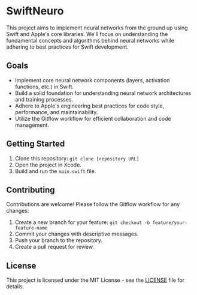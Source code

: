 # SwiftNeuro

This project aims to implement neural networks from the ground up using Swift and Apple's core libraries. We'll focus on understanding the fundamental concepts and algorithms behind neural networks while adhering to best practices for Swift development.

## Goals

*   Implement core neural network components (layers, activation functions, etc.) in Swift.
*   Build a solid foundation for understanding neural network architectures and training processes.
*   Adhere to Apple's engineering best practices for code style, performance, and maintainability.
*   Utilize the Gitflow workflow for efficient collaboration and code management.

## Getting Started

1.  Clone this repository: `git clone [repository URL]`
2.  Open the project in Xcode.
3.  Build and run the `main.swift` file.

## Contributing

Contributions are welcome! Please follow the Gitflow workflow for any changes:

1.  Create a new branch for your feature: `git checkout -b feature/your-feature-name`
2.  Commit your changes with descriptive messages.
3.  Push your branch to the repository.
4.  Create a pull request for review.

## License

This project is licensed under the MIT License - see the [LICENSE](LICENSE) file for details.
